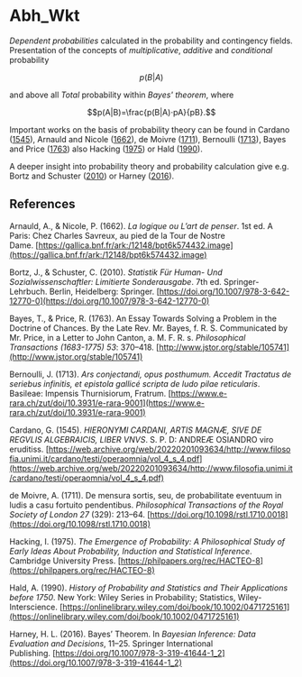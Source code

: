 # Abh_Wkt

*Dependent probabilities* calculated in the probability and contingency fields. Presentation of the concepts of *multiplicative*, *additive* and *conditional* probability

$$p(B|A)$$

and above all *Total* probability within *Bayes' theorem*,  where

$$p(A|B)=\frac{p(B|A)⋅pA}{pB}.$$

Important works on the basis of probability theory can be found in Cardano ([1545](https://web.archive.org/web/20220201093634/http://www.filosofia.unimi.it/cardano/testi/operaomnia/vol_4_s_4.pdf)), Arnauld and Nicole ([1662](https://gallica.bnf.fr/ark:/12148/bpt6k574432.image)), de Moivre ([1711](https://doi.org/10.1098/rstl.1710.0018)), Bernoulli ([1713](https://www.e-rara.ch/zut/doi/10.3931/e-rara-9001)), Bayes and Price ([1763](http://www.jstor.org/stable/105741)) also Hacking ([1975](https://philpapers.org/rec/HACTEO-8)) or Hald ([1990](https://onlinelibrary.wiley.com/doi/book/10.1002/0471725161)).

A deeper insight into probability theory and probability calculation give e.g. Bortz and Schuster ([2010](https://doi.org/10.1007/978-3-642-12770-0)) or Harney ([2016](https://doi.org/10.1007/978-3-319-41644-1_2)).

## References

Arnauld, A., & Nicole, P. (1662). *La logique ou L’art de penser*. 1st ed. A Paris: Chez Charles Savreux, au pied de la Tour de Nostre Dame. [https://gallica.bnf.fr/ark:/12148/bpt6k574432.image](https://gallica.bnf.fr/ark:/12148/bpt6k574432.image)

Bortz, J., & Schuster, C. (2010). *Statistik Für Human- Und Sozialwissenschaftler: Limitierte Sonderausgabe*. 7th ed. Springer-Lehrbuch. Berlin, Heidelberg: Springer. [https://doi.org/10.1007/978-3-642-12770-0](https://doi.org/10.1007/978-3-642-12770-0)

Bayes, T., & Price, R. (1763). An Essay Towards Solving a Problem in the Doctrine of Chances. By the Late Rev. Mr. Bayes, f. R. S. Communicated by Mr. Price, in a Letter to John Canton, a. M. F. R. s. *Philosophical Transactions (1683-1775) 53*: 370–418. [http://www.jstor.org/stable/105741](http://www.jstor.org/stable/105741)

Bernoulli, J. (1713). *Ars conjectandi, opus posthumum. Accedit Tractatus de seriebus infinitis, et epistola gallicé scripta de ludo pilae reticularis*. Basileae: Impensis Thurnisiorum, Fratrum. [https://www.e-rara.ch/zut/doi/10.3931/e-rara-9001](https://www.e-rara.ch/zut/doi/10.3931/e-rara-9001)

Cardano, G. (1545). *HIERONYMI CARDANI, ARTIS MAGNÆ, SIVE DE REGVLIS ALGEBRAICIS, LIBER VNVS*. S. P. D: ANDREÆ OSIANDRO viro eruditiss. [https://web.archive.org/web/20220201093634/http://www.filosofia.unimi.it/cardano/testi/operaomnia/vol_4_s_4.pdf](https://web.archive.org/web/20220201093634/http://www.filosofia.unimi.it/cardano/testi/operaomnia/vol_4_s_4.pdf)

de Moivre, A. (1711). De mensura sortis, seu, de probabilitate eventuum in ludis a casu fortuito pendentibus. *Philosophical Transactions of the Royal Society of London 27* (329): 213–64. [https://doi.org/10.1098/rstl.1710.0018](https://doi.org/10.1098/rstl.1710.0018)

Hacking, I. (1975). *The Emergence of Probability: A Philosophical Study of Early Ideas About Probability, Induction and Statistical Inference*. Cambridge University Press. [https://philpapers.org/rec/HACTEO-8](https://philpapers.org/rec/HACTEO-8)

Hald, A. (1990). *History of Probability and Statistics and Their Applications before 1750*. New York: Wiley Series in Probability; Statistics, Wiley-Interscience. [https://onlinelibrary.wiley.com/doi/book/10.1002/0471725161](https://onlinelibrary.wiley.com/doi/book/10.1002/0471725161)

Harney, H. L. (2016). Bayes’ Theorem. In *Bayesian Inference: Data Evaluation and Decisions*, 11–25. Springer International Publishing. [https://doi.org/10.1007/978-3-319-41644-1_2](https://doi.org/10.1007/978-3-319-41644-1_2)

